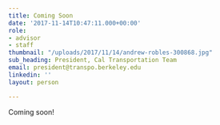 ```yaml
---
title: Coming Soon
date: '2017-11-14T10:47:11.000+00:00'
role:
- advisor
- staff
thumbnail: "/uploads/2017/11/14/andrew-robles-300868.jpg"
sub_heading: President, Cal Transportation Team
email: president@transpo.berkeley.edu
linkedin: ''
layout: person

---
```

Coming soon!